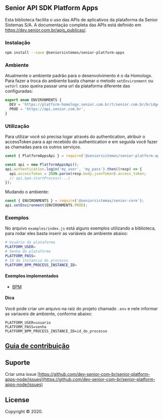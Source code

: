 ## Senior API SDK Platform Apps

Esta biblioteca facilita o uso das APIs de aplicativos da plataforma da Senior Sistemas S/A. A documentação completa das APIs está definido em https://dev.senior.com.br/apis_publicas/.

### Instalação

```bash
npm install --save @seniorsistemas/senior-platform-apps
```

### Ambiente
Atualmente o ambiente padrão para o desenvolvimento é o da Homologx.
Para fazer a troca do ambiente basta chamar o metodo `setEnvironment` ou `setUrl` caso queira passar uma url da plataforma diferente das configuradas:

```javascript
export enum ENVIRONMENTS {
  DEV = 'https://platform-homologx.senior.com.br/t/senior.com.br/bridge/1.0',
  PROD = 'https://api.senior.com.br',
}
```

### Utilização

Para utilizar você só precisa logar através do authentication, atribuir o accessToken para a api recebido do authentication e em seguida você fazer as chamadas para os outros serviços.

```javascript
const { PlatformAppsApi } = require('@seniorsistemas/senior-platform-apps');

const api = new PlatformAppsApi();
api.authentication.login('my_user', 'my_pass').then((resp) => {
  api.accessToken = JSON.parse(resp.body.jsonToken).access_token;
  // api.bpm.startProcess(...)
});
```

Mudando o ambiente:

```javascript
const { ENVIRONMENTS } = require('@seniorsistemas/senior-core');
api.setEnvironment(ENVIRONMENTS.PROD);
```

### Exemplos

No arquivo `examples/index.js` está alguns exemplos utilizando a biblioteca, para rodar eles basta inserir as variáveis de ambiente abaixo:

```bash
# Usuário da plataforma
PLATFORM_USER=
# Senha da plataforma
PLATFORM_PASS=
# Id da instancia do processo
PLATFORM_BPM_PROCESS_INSTANCE_ID=
```

#### Exemplos implementados

* [BPM](examples/index.js)

#### Dica

Você pode criar um arquivo na raiz do projeto chamado `.env` e nele informar as variaveis de ambiente, conforme abaixo:
```
PLATFORM_USER=usuario
PLATFORM_PASS=senha
PLATFORM_BPM_PROCESS_INSTANCE_ID=id_do_processo
```

## [Guia de contribuição](https://dev.senior.com.br/guia-de-contribuicao/)

## Suporte

Criar uma issue [https://github.com/dev-senior-com-br/senior-platform-apps-node/issues](https://github.com/dev-senior-com-br/senior-platform-apps-node/issues)

## License

Copyright © 2020.
